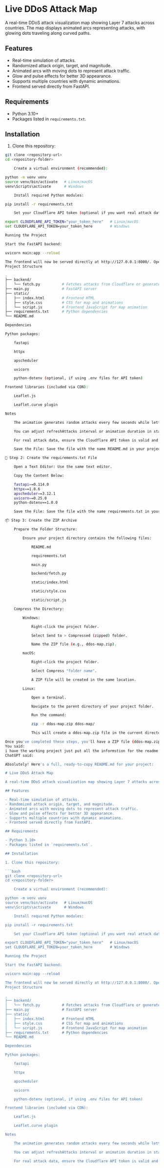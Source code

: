 # Live DDoS Attack Map

A real-time DDoS attack visualization map showing Layer 7 attacks across countries. The map displays animated arcs representing attacks, with glowing dots traveling along curved paths.

## Features

- Real-time simulation of attacks.
- Randomized attack origin, target, and magnitude.
- Animated arcs with moving dots to represent attack traffic.
- Glow and pulse effects for better 3D appearance.
- Supports multiple countries with dynamic animations.
- Frontend served directly from FastAPI.

## Requirements

- Python 3.10+
- Packages listed in `requirements.txt`.

## Installation

1. Clone this repository:

```bash
git clone <repository-url>
cd <repository-folder>

    Create a virtual environment (recommended):

python -m venv venv
source venv/bin/activate   # Linux/macOS
venv\Scripts\activate      # Windows

    Install required Python modules:

pip install -r requirements.txt

    Set your Cloudflare API token (optional if you want real attack data):

export CLOUDFLARE_API_TOKEN="your_token_here"   # Linux/macOS
set CLOUDFLARE_API_TOKEN=your_token_here        # Windows

Running the Project

Start the FastAPI backend:

uvicorn main:app --reload

The frontend will now be served directly at http://127.0.0.1:8000/. Open this URL in your browser to view the live map.
Project Structure

.
├── backend/
│   └── fetch.py          # Fetches attacks from Cloudflare or generates mock data
├── main.py               # FastAPI server
├── static/
│   ├── index.html        # Frontend HTML
│   ├── style.css         # CSS for map and animations
│   └── script.js         # Frontend JavaScript for map animation
├── requirements.txt      # Python dependencies
└── README.md

Dependencies

Python packages:

    fastapi

    httpx

    apscheduler

    uvicorn

    python-dotenv (optional, if using .env files for API token)

Frontend libraries (included via CDN):

    Leaflet.js

    Leaflet.curve plugin

Notes

    The animation generates random attacks every few seconds while letting old attacks finish.

    You can adjust refreshAttacks interval or animation duration in static/script.js for smoother effects.

    For real attack data, ensure the Cloudflare API token is valid and fetch function is enabled.

    Save the File: Save the file with the name README.md in your project directory.

📄 Step 2: Create the requirements.txt File

    Open a Text Editor: Use the same text editor.

    Copy the Content Below:

    fastapi==0.114.0
    httpx==1.8.6
    apscheduler==3.12.1
    uvicorn==0.25.0
    python-dotenv==1.0.0

    Save the File: Save the file with the name requirements.txt in your project directory.

📦 Step 3: Create the ZIP Archive

    Prepare the Folder Structure:

        Ensure your project directory contains the following files:

            README.md

            requirements.txt

            main.py

            backend/fetch.py

            static/index.html

            static/style.css

            static/script.js

    Compress the Directory:

        Windows:

            Right-click the project folder.

            Select Send to > Compressed (zipped) folder.

            Name the ZIP file (e.g., ddos-map.zip).

        macOS:

            Right-click the project folder.

            Select Compress "folder name".

            A ZIP file will be created in the same location.

        Linux:

            Open a terminal.

            Navigate to the parent directory of your project folder.

            Run the command:

            zip -r ddos-map.zip ddos-map/

            This will create a ddos-map.zip file in the current directory.

Once you've completed these steps, you'll have a ZIP file (ddos-map.zip) containing all the necessary files for your project. You can now share or deploy this ZIP as needed.
You said:
i have the working project just put all the informstion for the readme.md on a copiable window
ChatGPT said:

Absolutely! Here's a full, ready-to-copy README.md for your project:

# Live DDoS Attack Map

A real-time DDoS attack visualization map showing Layer 7 attacks across countries. The map displays animated arcs representing attacks, with glowing dots traveling along curved paths.

## Features

- Real-time simulation of attacks.
- Randomized attack origin, target, and magnitude.
- Animated arcs with moving dots to represent attack traffic.
- Glow and pulse effects for better 3D appearance.
- Supports multiple countries with dynamic animations.
- Frontend served directly from FastAPI.

## Requirements

- Python 3.10+
- Packages listed in `requirements.txt`.

## Installation

1. Clone this repository:

```bash
git clone <repository-url>
cd <repository-folder>

    Create a virtual environment (recommended):

python -m venv venv
source venv/bin/activate   # Linux/macOS
venv\Scripts\activate      # Windows

    Install required Python modules:

pip install -r requirements.txt

    Set your Cloudflare API token (optional if you want real attack data):

export CLOUDFLARE_API_TOKEN="your_token_here"   # Linux/macOS
set CLOUDFLARE_API_TOKEN=your_token_here        # Windows

Running the Project

Start the FastAPI backend:

uvicorn main:app --reload

The frontend will now be served directly at http://127.0.0.1:8000/. Open this URL in your browser to view the live map.
Project Structure

.
├── backend/
│   └── fetch.py          # Fetches attacks from Cloudflare or generates mock data
├── main.py               # FastAPI server
├── static/
│   ├── index.html        # Frontend HTML
│   ├── style.css         # CSS for map and animations
│   └── script.js         # Frontend JavaScript for map animation
├── requirements.txt      # Python dependencies
└── README.md

Dependencies

Python packages:

    fastapi

    httpx

    apscheduler

    uvicorn

    python-dotenv (optional, if using .env files for API token)

Frontend libraries (included via CDN):

    Leaflet.js

    Leaflet.curve plugin

Notes

    The animation generates random attacks every few seconds while letting old attacks finish.

    You can adjust refreshAttacks interval or animation duration in static/script.js for smoother effects.

    For real attack data, ensure the Cloudflare API token is valid and fetch function is enabled.
